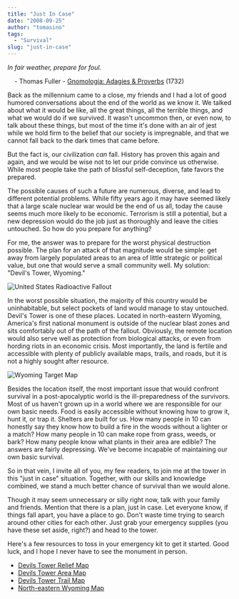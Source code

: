 ```yaml
---
title: "Just In Case"
date: "2008-09-25"
author: "tomasino"
tags:
  - "Survival"
slug: "just-in-case"
---
```


<span style="font-style: italic;">In fair weather, prepare for
foul.</span>

    - Thomas Fuller - [Gnomologia: Adagies & Proverbs][] (1732)

Back as the millennium came to a close, my friends and I had a lot of
good humored conversations about the end of the world as we know it. We
talked about what it would be like, all the great things, all the
terrible things, and what we would do if we survived. It wasn't uncommon
then, or even now, to talk about these things, but most of the time it's
done with an air of jest while we hold firm to the belief that our
society is impregnable, and that we cannot fall back to the dark times
that came before.

But the fact is, our civilization <span
style="font-style: italic;">can</span> fall. History has proven this
again and again, and we would be wise not to let our pride convince us
otherwise. While most people take the path of blissful self-deception,
fate favors the prepared.

The possible causes of such a future are numerous, diverse, and lead to
different potential problems. While fifty years ago it may have seemed
likely that a large scale nuclear war would be the end of us all, today
the cause seems much more likely to be economic. Terrorism is still a
potential, but a new depression would do the job just as thoroughly and
leave the cities untouched. So how do you prepare for anything?

For me, the answer was to prepare for the worst physical destruction
possible. The plan for an attack of that magnitude would be simple: get
away from largely populated areas to an area of little strategic or
political value, but one that would serve a small community well. My
solution: "Devil's Tower, Wyoming."

![United States Radioactive Fallout][]

In the worst possible situation, the majority of this country would be
uninhabitable, but select pockets of land would manage to stay
untouched. Devil's Tower is one of these places. Located in
north-eastern Wyoming, America's first national monument is outside of
the nuclear blast zones and sits comfortably out of the path of the
fallout. Obviously, the remote location would also serve well as
protection from biological attacks, or even from hording riots in an
economic crisis. Most importantly, the land is fertile and accessible
with plenty of publicly available maps, trails, and roads, but it is not
a highly sought after resource.

![Wyoming Target Map][]

Besides the location itself, the most important issue that would
confront survival in a post-apocalyptic world is the ill-preparedness of
the survivors. Most of us haven't grown up in a world where we are
responsible for our own basic needs. Food is easily accessible without
knowing how to grow it, hunt it, or trap it. Shelters are built for us.
How many people in 10 can honestly say they know how to build a fire in
the woods without a lighter or a match? How many people in 10 can make
rope from grass, weeds, or bark? How many people know what plants in
their area are edible? The answers are fairly depressing. We've become
incapable of maintaining our own basic survival.

So in that vein, I invite all of you, my few readers, to join me at the
tower in this "just in case" situation. Together, with our skills and
knowledge combined, we stand a much better chance of survival than we
would alone.

Though it may seem unnecessary or silly right now, talk with your family
and friends. Mention that there is a plan, just in case. Let everyone
know, if things fall apart, you have a place to go. Don't waste time
trying to search around other cities for each other. Just grab your
emergency supplies (you have these set aside, right?) and head to the
tower.

Here's a few resources to toss in your emergency kit to get it started.
Good luck, and I hope I never have to see the monument in person.

-   [Devils Tower Relief Map][]
-   [Devils Tower Area Map][]
-   [Devils Tower Trail Map][]
-   [North-eastern Wyoming Map][]

  [Gnomologia: Adagies & Proverbs]: //www.amazon.com/Gnomologia-Adagies-Proverbs-Sentences-Sayings/dp/0766167879/?tag=tomablog-20
  [United States Radioactive Fallout]: //blog.tomasino.org/images/radioactive-fallout.jpg
  [Wyoming Target Map]: //blog.tomasino.org/images/wyoming-target-map.jpg
  [Devils Tower Relief Map]: //blog.tomasino.org/images/devils-tower-relief.jpg
  [Devils Tower Area Map]: //blog.tomasino.org/images/devils-tower-area-map.jpg
  [Devils Tower Trail Map]: //blog.tomasino.org/images/devils-tower-trail-map.png
  [North-eastern Wyoming Map]: //blog.tomasino.org/images/north-eastern-wyoming.jpg
